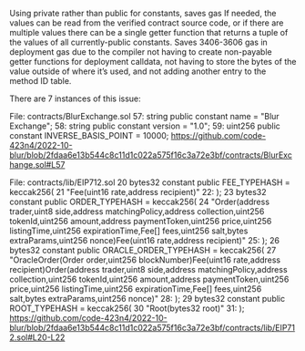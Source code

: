  Using private rather than public for constants, saves gas
If needed, the values can be read from the verified contract source code, or if there are multiple values there can be a single getter function that returns a tuple of the values of all currently-public constants. Saves 3406-3606 gas in deployment gas due to the compiler not having to create non-payable getter functions for deployment calldata, not having to store the bytes of the value outside of where it’s used, and not adding another entry to the method ID table.

There are 7 instances of this issue:

File: contracts/BlurExchange.sol
57:       string public constant name = "Blur Exchange";
58:       string public constant version = "1.0";
59:       uint256 public constant INVERSE_BASIS_POINT = 10000;
https://github.com/code-423n4/2022-10-blur/blob/2fdaa6e13b544c8c11d1c022a575f16c3a72e3bf/contracts/BlurExchange.sol#L57

File: contracts/lib/EIP712.sol
20        bytes32 constant public FEE_TYPEHASH = keccak256(
21            "Fee(uint16 rate,address recipient)"
22:       );
23        bytes32 constant public ORDER_TYPEHASH = keccak256(
24            "Order(address trader,uint8 side,address matchingPolicy,address collection,uint256 tokenId,uint256 amount,address paymentToken,uint256 price,uint256 listingTime,uint256 expirationTime,Fee[] fees,uint256 salt,bytes extraParams,uint256 nonce)Fee(uint16 rate,address recipient)"
25:       );
26        bytes32 constant public ORACLE_ORDER_TYPEHASH = keccak256(
27            "OracleOrder(Order order,uint256 blockNumber)Fee(uint16 rate,address recipient)Order(address trader,uint8 side,address matchingPolicy,address collection,uint256 tokenId,uint256 amount,address paymentToken,uint256 price,uint256 listingTime,uint256 expirationTime,Fee[] fees,uint256 salt,bytes extraParams,uint256 nonce)"
28:       );
29        bytes32 constant public ROOT_TYPEHASH = keccak256(
30            "Root(bytes32 root)"
31:       );
https://github.com/code-423n4/2022-10-blur/blob/2fdaa6e13b544c8c11d1c022a575f16c3a72e3bf/contracts/lib/EIP712.sol#L20-L22
